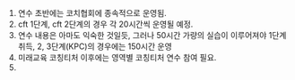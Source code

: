 1. 연수 초반에는 코치협회에 종속적으로 운영됨.
2. cft 1단계, cft 2단계의 경우 각 20시간씩 운영될 예정.
3. 연수 내용은 아마도 익숙한 것일듯, 그러나 50시간 가량의 실습이 이루어져야 1단계 취득, 2, 3단계(KPC)의 경우에는 150시간 운영
4. 미래교육 코칭티처 이후에는 영역별 코칭티처 연수 참여 필요.
5. 